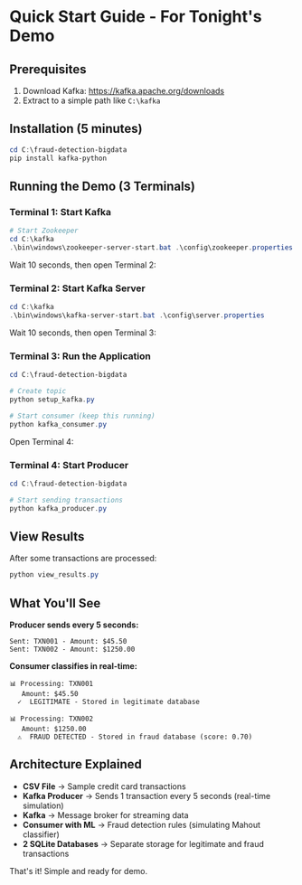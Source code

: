 # Quick Start Guide - For Tonight's Demo

## Prerequisites
1. Download Kafka: https://kafka.apache.org/downloads
2. Extract to a simple path like `C:\kafka`

## Installation (5 minutes)

```powershell
cd C:\fraud-detection-bigdata
pip install kafka-python
```

## Running the Demo (3 Terminals)

### Terminal 1: Start Kafka
```powershell
# Start Zookeeper
cd C:\kafka
.\bin\windows\zookeeper-server-start.bat .\config\zookeeper.properties
```

Wait 10 seconds, then open Terminal 2:

### Terminal 2: Start Kafka Server
```powershell
cd C:\kafka
.\bin\windows\kafka-server-start.bat .\config\server.properties
```

Wait 10 seconds, then open Terminal 3:

### Terminal 3: Run the Application
```powershell
cd C:\fraud-detection-bigdata

# Create topic
python setup_kafka.py

# Start consumer (keep this running)
python kafka_consumer.py
```

Open Terminal 4:

### Terminal 4: Start Producer
```powershell
cd C:\fraud-detection-bigdata

# Start sending transactions
python kafka_producer.py
```

## View Results
After some transactions are processed:

```powershell
python view_results.py
```

## What You'll See

**Producer sends every 5 seconds:**
```
Sent: TXN001 - Amount: $45.50
Sent: TXN002 - Amount: $1250.00
```

**Consumer classifies in real-time:**
```
📊 Processing: TXN001
   Amount: $45.50
  ✓  LEGITIMATE - Stored in legitimate database

📊 Processing: TXN002
   Amount: $1250.00
  ⚠️  FRAUD DETECTED - Stored in fraud database (score: 0.70)
```

## Architecture Explained
- **CSV File** → Sample credit card transactions
- **Kafka Producer** → Sends 1 transaction every 5 seconds (real-time simulation)
- **Kafka** → Message broker for streaming data
- **Consumer with ML** → Fraud detection rules (simulating Mahout classifier)
- **2 SQLite Databases** → Separate storage for legitimate and fraud transactions

That's it! Simple and ready for demo.
